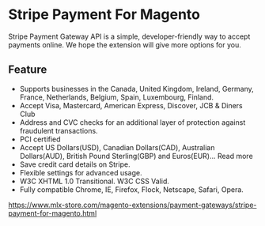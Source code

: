 # Stripe Payment For Magento

Stripe Payment Gateway API is a simple, developer-friendly way to accept payments online. We hope the extension will give more options for you.

## Feature
- Supports businesses in the Canada, United Kingdom, Ireland, Germany, France, Netherlands, Belgium, Spain, Luxembourg, Finland.
- Accept Visa, Mastercard, American Express, Discover, JCB & Diners Club
- Address and CVC checks for an additional layer of protection against fraudulent transactions.
- PCI certified
- Accept US Dollars(USD), Canadian Dollars(CAD), Australian Dollars(AUD), British Pound Sterling(GBP) and Euros(EUR)... Read more
- Save credit card details on Stripe.
- Flexible settings for advanced usage.
- W3C XHTML 1.0 Transitional. W3C CSS Valid.
- Fully compatible Chrome, IE, Firefox, Flock, Netscape, Safari, Opera.

https://www.mlx-store.com/magento-extensions/payment-gateways/stripe-payment-for-magento.html
